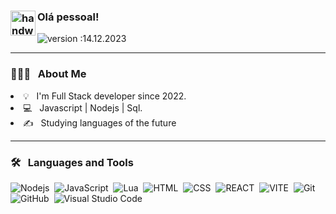 ### <img alt="handwavegif" src="https://user-images.githubusercontent.com/39513876/112366216-8cfe7400-8cfe-11eb-8116-7d3dbae20e97.gif" width='40' align="left"/> Olá pessoal!
![version :14.12.2023](https://img.shields.io/badge/version-14.12.2023-informational) &nbsp;
<!-- ![profile count](https://komarev.com/ghpvc/?username=eduardoodev&color=red)&nbsp;
[![GitHub eduardoodev](https://img.shields.io/github/followers/eduardoodev?label=follow&style=social)](https://github.com/flavio21)&nbsp;
![build: passing](https://img.shields.io/badge/build-passing-success) -->

* * *


### 👨🏻‍💻 &nbsp; **About Me**
<li>
  💡 &nbsp; I'm Full Stack developer since 2022.
</li>
<li>
  💻 &nbsp; Javascript | Nodejs | Sql.
</li>
<li>
  ✍️ &nbsp; Studying languages ​​of the future
</li>

* * *


### 🛠 &nbsp; **Languages and Tools**

![Nodejs](https://img.shields.io/badge/-Node.js-05122A?style=flat&logo=node.js)&nbsp;
![JavaScript](https://img.shields.io/badge/-JavaScript-05122A?style=flat&logo=javascript)&nbsp;
![Lua](https://img.shields.io/badge/-Lua-05122A?style=flat&logo=lua)&nbsp;
![HTML](https://img.shields.io/badge/-HTML-05122A?style=flat&logo=HTML5)&nbsp;
![CSS](https://img.shields.io/badge/-CSS-05122A?style=flat&logo=CSS3&logoColor=1572B6)&nbsp;
![REACT](https://img.shields.io/badge/-REACT-05122A?style=flat&logo=REACT&logoColor=1572B6)&nbsp;
![VITE](https://img.shields.io/badge/-VITE-05122A?style=flat&logo=VITE&logoColor=white)&nbsp;
![Git](https://img.shields.io/badge/-Git-05122A?style=flat&logo=git)&nbsp;
![GitHub](https://img.shields.io/badge/-GitHub-05122A?style=flat&logo=github)&nbsp;
![Visual Studio Code](https://img.shields.io/badge/-Visual%20Studio%20Code-05122A?style=flat&logo=visual-studio-code&logoColor=007ACC)&nbsp;
